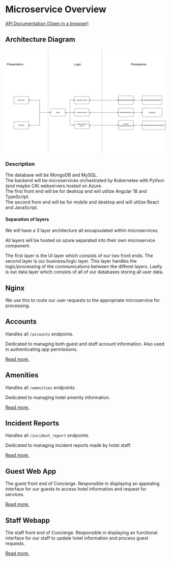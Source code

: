 # Microservice Overview

[API Documentation (Open in a browser)](/src/api_help/redoc-static.html)

## Architecture Diagram
![](/docs/project_docs/images/sprint1_arch_diag.drawio.svg)

### Description
The database will be MongoDB and MySQL.\
The backend will be microservices orchestrated by Kubernetes with Python (and maybe C#) webservers hosted on Azure.\
The first front end will be for desktop and will utilize Angular 18 and TypeScript.\
The second from end will be for mobile and desktop and will utilize React and JavaScript.

#### Separation of layers

We will have a 3 layer architecture all encapsulated within microservices.

All layers will be hosted on azure separated into their own microservice component.

The first layer is the UI layer which consists of our two front ends. The second layer is our business/logic layer. This layer handles the logic/processing of the communications between the differet layers. Lastly is out data layer which consists of all of our databases storing all user data.


## Nginx
We use this to route our user requests to the appropriate microservice for processing. 

## Accounts
Handles all `/accounts` endpoints.

Dedicated to managing both guest and staff account information. Also used in authenticating app permissions. 

[Read more.](/src/accounts/README.md)

## Amenities
Handles all `/amenities` endpoints.

Dedicated to managing hotel amenity information. 

[Read more.](/src/amenities/README.md)

## Incident Reports
Handles all `/incident_report` endpoints.

Dedicated to managing incident reports made by hotel staff. 

[Read more.](/src/accounts/README.md)

## Guest Web App
The guest front end of Concierge. Responsible in displaying an appealing interface for our guests to access hotel information and request for services. 

[Read more.](/src/guest_webapp/README.md)

## Staff Webapp
The staff front end of Concierge. Responsible in displaying an functional interface for our staff to update hotel information and process guest requests. 

[Read more.](/src/staff_webapp/README.md)

